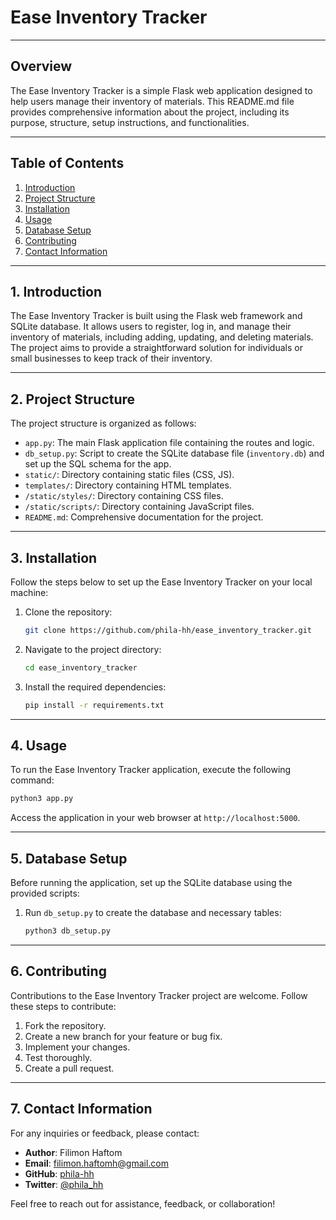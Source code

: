 # Ease Inventory Tracker

---

## Overview

The Ease Inventory Tracker is a simple Flask web application designed to help users manage their inventory of materials. This README.md file provides comprehensive information about the project, including its purpose, structure, setup instructions, and functionalities.

---

## Table of Contents

1. [Introduction](#introduction)
2. [Project Structure](#project-structure)
3. [Installation](#installation)
4. [Usage](#usage)
5. [Database Setup](#database-setup)
6. [Contributing](#contributing)
7. [Contact Information](#contact-information)

---

## 1. Introduction

The Ease Inventory Tracker is built using the Flask web framework and SQLite database. It allows users to register, log in, and manage their inventory of materials, including adding, updating, and deleting materials. The project aims to provide a straightforward solution for individuals or small businesses to keep track of their inventory.

---

## 2. Project Structure

The project structure is organized as follows:

- `app.py`: The main Flask application file containing the routes and logic.
- `db_setup.py`: Script to create the SQLite database file (`inventory.db`) and set up the SQL schema for the app.
- `static/`: Directory containing static files (CSS, JS).
- `templates/`: Directory containing HTML templates.
- `/static/styles/`: Directory containing CSS files.
- `/static/scripts/`: Directory containing JavaScript files.
- `README.md`: Comprehensive documentation for the project.

---

## 3. Installation

Follow the steps below to set up the Ease Inventory Tracker on your local machine:

1. Clone the repository:

   ```bash
   git clone https://github.com/phila-hh/ease_inventory_tracker.git
   ```

2. Navigate to the project directory:

   ```bash
   cd ease_inventory_tracker
   ```

3. Install the required dependencies:

   ```bash
   pip install -r requirements.txt
   ```

---

## 4. Usage

To run the Ease Inventory Tracker application, execute the following command:

```bash
python3 app.py
```

Access the application in your web browser at `http://localhost:5000`.

---

## 5. Database Setup

Before running the application, set up the SQLite database using the provided scripts:

1. Run `db_setup.py` to create the database and necessary tables:

   ```bash
   python3 db_setup.py
   ```

---

## 6. Contributing

Contributions to the Ease Inventory Tracker project are welcome. Follow these steps to contribute:

1. Fork the repository.
2. Create a new branch for your feature or bug fix.
3. Implement your changes.
4. Test thoroughly.
5. Create a pull request.

---

## 7. Contact Information

For any inquiries or feedback, please contact:

- **Author**: Filimon Haftom
- **Email**: filimon.haftomh@gmail.com
- **GitHub**: [phila-hh](https://github.com/phila-hh)
- **Twitter**: [@phila_hh](https://twitter.com/phila_hh)

Feel free to reach out for assistance, feedback, or collaboration!
